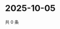 # 2025-10-05

共 0 条

<!-- BEGIN ZHIHUQUESTIONS -->
<!-- 最后更新时间 Sun Oct 05 2025 23:09:41 GMT+0800 (China Standard Time) -->

<!-- END ZHIHUQUESTIONS -->
